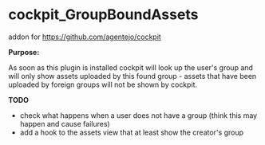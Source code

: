 # cockpit_GroupBoundAssets

addon for  https://github.com/agentejo/cockpit

**Purpose:**

As soon as this plugin is installed cockpit will look up the user's group and will only show assets uploaded by this found group - assets that have been uploaded by foreign groups will not be shown by cockpit.

**TODO**
 - check what happens when a user does not have a group (think this may happen and cause failures)
 - add a hook to the assets view that at least show the creator's group
